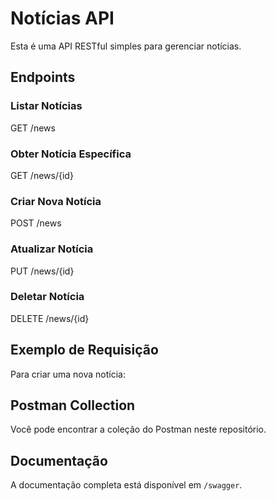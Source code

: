 # Notícias API

Esta é uma API RESTful simples para gerenciar notícias.

## Endpoints

### Listar Notícias
GET /news

### Obter Notícia Específica
GET /news/{id}

### Criar Nova Notícia
POST /news

### Atualizar Notícia
PUT /news/{id}

### Deletar Notícia
DELETE /news/{id}

## Exemplo de Requisição

Para criar uma nova notícia:

## Postman Collection

Você pode encontrar a coleção do Postman neste repositório.

## Documentação

A documentação completa está disponível em `/swagger`.